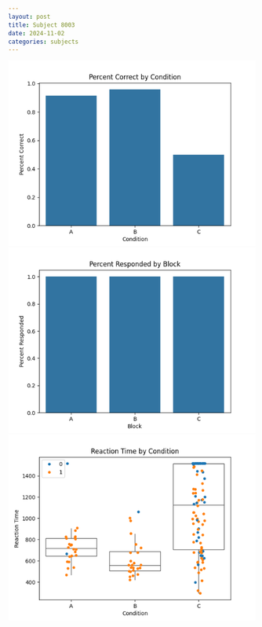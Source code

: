 ```yaml
---
layout: post
title: Subject 8003
date: 2024-11-02
categories: subjects
---
```


![](data/8003/run-8/8003_ATS_percent_correct.png)
![](data/8003/run-8/8003_ATS_percent_responded.png)
![](data/8003/run-8/8003_ATS_rt.png)
